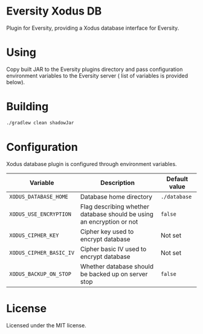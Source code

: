 # Eversity Xodus DB

Plugin for Eversity, providing a Xodus database interface for Eversity.

# Using

Copy built JAR to the Eversity plugins directory and pass configuration environment variables to the Eversity server (
list of variables is provided below).

# Building

```bash
./gradlew clean shadowJar
```

# Configuration

Xodus database plugin is configured through environment variables.

| Variable                | Description                                                           | Default value |
|-------------------------|-----------------------------------------------------------------------|---------------|
| `XODUS_DATABASE_HOME`   | Database home directory                                               | `./database`  |
| `XODUS_USE_ENCRYPTION`  | Flag describing whether database should be using an encryption or not | `false`       |
| `XODUS_CIPHER_KEY`      | Cipher key used to encrypt database                                   | Not set       |
| `XODUS_CIPHER_BASIC_IV` | Cipher basic IV used to encrypt database                              | Not set       |
| `XODUS_BACKUP_ON_STOP`  | Whether database should be backed up on server stop                   | `false`       |

# License

Licensed under the MIT license.
